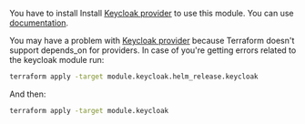 You have to install Install [Keycloak provider](https://mrparkers.github.io/terraform-provider-keycloak/) to use this module. You can use [documentation](https://www.terraform.io/docs/configuration/providers.html#third-party-plugins).


You may have a problem with [Keycloak provider](https://mrparkers.github.io/terraform-provider-keycloak/) because Terraform doesn't support depends_on for providers. In case of you're getting errors related to the keycloak module run:

```bash
terraform apply -target module.keycloak.helm_release.keycloak
```

And then:

```bash
terraform apply -target module.keycloak
```
